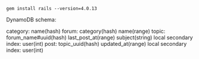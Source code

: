 `gem install rails --version=4.0.13`

DynamoDB schema:

category: name(hash)
forum: category(hash) name(range)
topic:
  forum_name#uuid(hash) last_post_at(range) subject(string)
  local secondary index: user(int)
post:
  topic_uuid(hash) updated_at(range)
  local secondary index: user(int)
